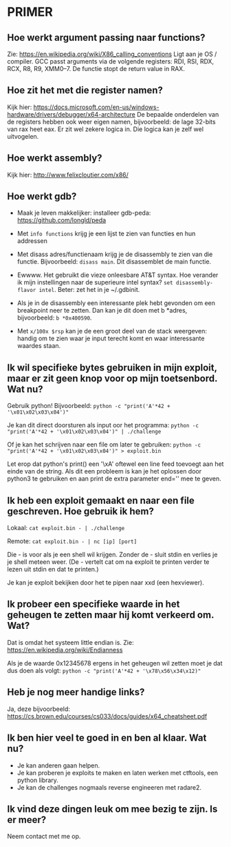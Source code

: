 # PRIMER

## Hoe werkt argument passing naar functions? 
Zie: https://en.wikipedia.org/wiki/X86_calling_conventions
Ligt aan je OS / compiler.
GCC passt arguments via de volgende registers: RDI, RSI, RDX, RCX, R8, R9, XMM0–7.
De functie stopt de return value in RAX.


## Hoe zit het met die register namen?
Kijk hier: https://docs.microsoft.com/en-us/windows-hardware/drivers/debugger/x64-architecture
De bepaalde onderdelen van de registers hebben ook weer eigen namen, bijvoorbeeld: de lage 32-bits van rax heet eax.
Er zit wel zekere logica in. Die logica kan je zelf wel uitvogelen.


## Hoe werkt assembly?
Kijk hier: http://www.felixcloutier.com/x86/


## Hoe werkt gdb? 
- Maak je leven makkelijker: installeer gdb-peda: https://github.com/longld/peda

- Met `info functions` krijg je een lijst te zien van functies en hun addressen

- Met disass adres/functienaam krijg je de disassembly te zien van die functie. Bijvoorbeeld: `disass main`. Dit disassemblet de main functie.

- Ewwww. Het gebruikt die vieze onleesbare AT&T syntax. Hoe verander ik mijn instellingen naar de superieure intel syntax? `set disassembly-flavor intel`.
Beter: zet het in je ~/.gdbinit.

- Als je in de disassembly een interessante plek hebt gevonden om een breakpoint neer te zetten. Dan kan je dit doen met b *adres,
bijvoorbeeld: `b *0x400590`.

- Met `x/100x $rsp` kan je de een groot deel van de stack weergeven: handig om te zien waar je input terecht komt en waar interessante waardes staan.


## Ik wil specifieke bytes gebruiken in mijn exploit, maar er zit geen knop voor op mijn toetsenbord. Wat nu? 
Gebruik python!
Bijvoorbeeld:
`python -c "print('A'*42 + '\x01\x02\x03\x04')"`

Je kan dit direct doorsturen als input oor het programma:
`python -c "print('A'*42 + '\x01\x02\x03\x04')" | ./challenge`

Of je kan het schrijven naar een file om later te gebruiken:
`python -c "print('A'*42 + '\x01\x02\x03\x04')" > exploit.bin`

Let erop dat python's print() een '\xA' oftewel een line feed toevoegt aan het einde van de string.
Als dit een probleem is kan je het oplossen door python3 te gebruiken en aan print de extra parameter end='' mee te geven.


## Ik heb een exploit gemaakt en naar een file geschreven. Hoe gebruik ik hem?
Lokaal:
	`cat exploit.bin - | ./challenge`

Remote:
	`cat exploit.bin - | nc [ip] [port]`

Die - is voor als je een shell wil krijgen. Zonder de - sluit stdin en verlies je je shell meteen weer.
(De - vertelt cat om na exploit te printen verder te lezen uit stdin en dat te printen.)

Je kan je exploit bekijken door het te pipen naar xxd (een hexviewer).

## Ik probeer een specifieke waarde in het geheugen te zetten maar hij komt verkeerd om. Wat?
Dat is omdat het systeem little endian is.
Zie: https://en.wikipedia.org/wiki/Endianness

Als je de waarde 0x12345678 ergens in het geheugen wil zetten moet je dat dus doen als volgt:
`python -c "print('A'*42 + '\x78\x56\x34\x12)"`


## Heb je nog meer handige links?
Ja, deze bijvoorbeeld:
https://cs.brown.edu/courses/cs033/docs/guides/x64_cheatsheet.pdf


## Ik ben hier veel te goed in en ben al klaar. Wat nu?
- Je kan anderen gaan helpen.
- Je kan proberen je exploits te maken en laten werken met ctftools, een python library.
- Je kan de challenges nogmaals reverse engineeren met radare2.


## Ik vind deze dingen leuk om mee bezig te zijn. Is er meer?
Neem contact met me op.
